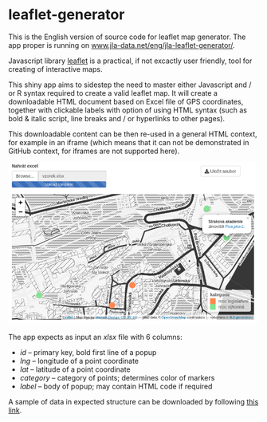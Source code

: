 # leaflet-generator

This is the English version of source code for leaflet map generator. The app proper is running on www.jla-data.net/eng/jla-leaflet-generator/.

Javascript library [leaflet](https://leafletjs.com/) is a practical, if not excactly user friendly, tool for creating of interactive maps.

This shiny app aims to sidestep the need to master either Javascript and / or R syntax required to create a valid leaflet map. It will create a downloadable HTML document based on Excel file of GPS coordinates, together with clickable labels with option of using HTML syntax (such as bold & italic script, line breaks and / or hyperlinks to other pages).

This downloadable content can be then re-used in a general HTML context, for example in an iframe (which means that it can not be demonstrated in GitHub context, for iframes are not supported here).

<p align="center">
  <img src="https://github.com/jlacko/leaflet-generator/blob/master/data-raw/screenshot.png?raw=true" alt="náhled na výstup"/>
</p>


The app expects as input an *xlsx* file with 6 columns:

* *id* – primary key, bold first line of a popup
* *lng* – longitude of a point coordinate
* *lat* – latitude of a point coordinate
* *category* – category of points; determines color of markers
* *label* – body of popup; may contain HTML code if required

A sample of data in expected structure can be downloaded by following [this link](https://github.com/jlacko/leaflet-generator/blob/english/data-raw/sample.xlsx?raw=true).
